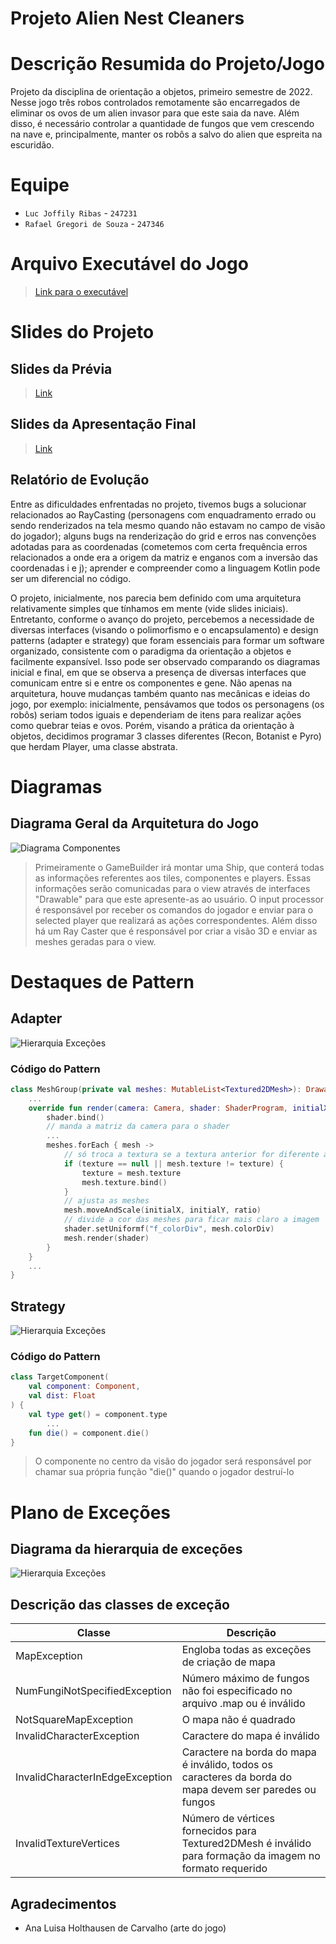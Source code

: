 # Projeto Alien Nest Cleaners

# Descrição Resumida do Projeto/Jogo

Projeto da disciplina de orientação a objetos, primeiro semestre de 2022.
Nesse jogo três robos controlados remotamente são encarregados de eliminar os ovos de um alien invasor para que este saia da nave.
Além disso, é necessário controlar a quantidade de fungos que vem crescendo na nave e, principalmente, manter os robôs a salvo do alien que espreita na escuridão.

# Equipe
* `Luc Joffily Ribas` - `247231` 
* `Rafael Gregori de Souza` - `247346`

# Arquivo Executável do Jogo

> [Link para o executável](assets/readmeAssets/ANC.jar)

# Slides do Projeto

## Slides da Prévia
>[Link](https://drive.google.com/file/d/1b1BZOB1QTkyP8iMLsTfIILZwD4t5lt8q/view?usp=sharing)

## Slides da Apresentação Final
> [Link](https://docs.google.com/presentation/d/1xyjWFhrCbyZV30Mo_N_7FFh13gUgEdvw8kLYVz-yiSo/edit?usp=sharing)

## Relatório de Evolução
Entre as dificuldades enfrentadas no projeto, tivemos bugs a solucionar relacionados ao RayCasting (personagens com enquadramento errado ou sendo renderizados na tela mesmo quando não estavam no campo de visão do jogador); alguns bugs na renderização do grid e erros nas convenções adotadas para as coordenadas (cometemos com certa frequência erros relacionados a onde era a origem da matriz e enganos com a inversão das coordenadas i e j); aprender e compreender como a linguagem Kotlin pode ser um diferencial no código.

O projeto, inicialmente, nos parecia bem definido com uma arquitetura relativamente simples que tínhamos em mente (vide slides iniciais). Entretanto, conforme o avanço do projeto, percebemos a necessidade de diversas interfaces (visando o polimorfismo e o encapsulamento) e design patterns (adapter e strategy) que foram essenciais para formar um software organizado, consistente com o paradigma da orientação a objetos e facilmente expansível. Isso pode ser observado comparando os diagramas inicial e final, em que se observa a presença de diversas interfaces que comunicam entre si e entre os componentes e gene. Não apenas na arquitetura, houve mudanças também quanto nas mecânicas e ideias do jogo, por exemplo: inicialmente, pensávamos que todos os personagens (os robôs) seriam todos iguais e dependeriam de itens para realizar ações como quebrar teias e ovos. Porém, visando a prática da orientação à objetos, decidimos programar 3 classes diferentes (Recon, Botanist e Pyro) que herdam Player, uma classe abstrata.




# Diagramas

## Diagrama Geral da Arquitetura do Jogo
![Diagrama Componentes](assets/readmeAssets/DiagramaGeral.png)
> Primeiramente o GameBuilder irá montar uma Ship, que conterá todas as informações referentes aos tiles, componentes e players. Essas informações serão comunicadas para o view através de interfaces "Drawable"
> para que este apresente-as ao usuário. O input processor é responsável por receber os comandos do jogador e enviar para o selected player que realizará as ações correspondentes. Além disso há um Ray Caster 
> que é responsável por criar a visão 3D e enviar as meshes geradas para o view.


# Destaques de Pattern

## Adapter
![Hierarquia Exceções](assets/readmeAssets/adapter.png)

### Código do Pattern
~~~kotlin
class MeshGroup(private val meshes: MutableList<Textured2DMesh>): DrawableMeshGroup {
    ...
    override fun render(camera: Camera, shader: ShaderProgram, initialX: Float, initialY: Float, ratio: Float) {
        shader.bind()
        // manda a matriz da camera para o shader
        ...
        meshes.forEach { mesh ->
            // só troca a textura se a textura anterior for diferente a atual
            if (texture == null || mesh.texture != texture) {
                texture = mesh.texture
                mesh.texture.bind()
            }
            // ajusta as meshes
            mesh.moveAndScale(initialX, initialY, ratio)
            // divide a cor das meshes para ficar mais claro a imagem
            shader.setUniformf("f_colorDiv", mesh.colorDiv)
            mesh.render(shader)
        }
    }
    ...
}
~~~

## Strategy
![Hierarquia Exceções](assets/readmeAssets/strategy.png)

### Código do Pattern
~~~kotlin
class TargetComponent(
    val component: Component,
    val dist: Float
) {
    val type get() = component.type
        ...
    fun die() = component.die()
}
~~~

>  O componente no centro da visão do jogador será responsável por chamar sua própria função "die()" quando o jogador destruí-lo

# Plano de Exceções

## Diagrama da hierarquia de exceções

![Hierarquia Exceções](assets/readmeAssets/exceptions.png)

## Descrição das classes de exceção

| Classe                          | Descrição                                                                                                 |
|---------------------------------|-----------------------------------------------------------------------------------------------------------|
| MapException                    | Engloba todas as exceções de criação de mapa                                                              |
| NumFungiNotSpecifiedException   | Número máximo de fungos não foi especificado no arquivo .map ou é inválido                                |
| NotSquareMapException           | O mapa não é quadrado                                                                                     |
| InvalidCharacterException       | Caractere do mapa é inválido                                                                              |
| InvalidCharacterInEdgeException | Caractere na borda do mapa é inválido, todos os caracteres da borda do mapa devem ser paredes ou fungos   |
| InvalidTextureVertices          | Número de vértices fornecidos para Textured2DMesh é inválido para formação da imagem no formato requerido |

## Agradecimentos
* Ana Luisa Holthausen de Carvalho (arte do jogo)
